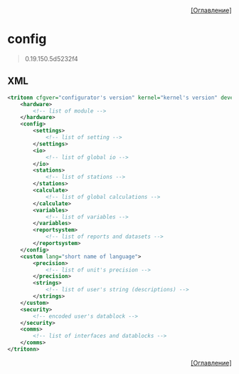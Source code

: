 <p align='right'><a href='index.html'>[Оглавление]</a></p>

# config
> 0.19.150.5d5232f4
## XML
````xml
<tritonn cfgver="configurator's version" kernel="kernel's version" development="text" name="text" hash="config's hash">
	<hardware>
		<!-- list of module -->
	</hardware>
	<config>
		<settings>
			<!-- list of setting -->
		</settings>
		<io>
			<!-- list of global io -->
		</io>
		<stations>
			<!-- list of stations -->
		</stations>
		<calculate>
			<!-- list of global calculations -->
		</calculate>
		<variables>
			<!-- list of variables -->
		</variables>
		<reportsystem>
			<!-- list of reports and datasets -->
		</reportsystem>
	</config>
	<custom lang="short name of language">
		<precision>
			<!-- list of unit's precision -->
		</precision>
		<strings>
			<!-- list of user's string (descriptions) -->
		</strings>
	</custom>
	<security>
		<!-- encoded user's datablock -->
	</security>
	<comms>
		<!-- list of interfaces and datablocks -->
	</comms>
</tritonn>
````

<p align='right'><a href='index.html'>[Оглавление]</a></p>

